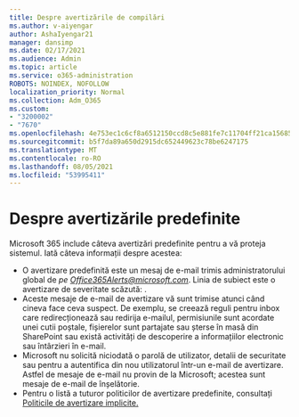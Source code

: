 ```yaml
---
title: Despre avertizările de compilări
ms.author: v-aiyengar
author: AshaIyengar21
manager: dansimp
ms.date: 02/17/2021
ms.audience: Admin
ms.topic: article
ms.service: o365-administration
ROBOTS: NOINDEX, NOFOLLOW
localization_priority: Normal
ms.collection: Adm_O365
ms.custom:
- "3200002"
- "7670"
ms.openlocfilehash: 4e753ec1c6cf8a6512150ccd8c5e881fe7c11704ff21ca15685a505a8f106da2
ms.sourcegitcommit: b5f7da89a650d2915dc652449623c78be6247175
ms.translationtype: MT
ms.contentlocale: ro-RO
ms.lasthandoff: 08/05/2021
ms.locfileid: "53995411"
---
```

# <a name="about-built-in-alerts"></a>Despre avertizările predefinite

Microsoft 365 include câteva avertizări predefinite pentru a vă proteja sistemul. Iată câteva informații despre acestea:

- O avertizare predefinită este un mesaj de e-mail trimis administratorului global de *pe Office365Alerts@microsoft.com*. Linia de subiect este o avertizare de severitate scăzută: <name of alert policy> .
- Aceste mesaje de e-mail de avertizare vă sunt trimise atunci când cineva face ceva suspect. De exemplu, se creează reguli pentru inbox care redirecționează sau redirija e-mailul, permisiunile sunt acordate unei cutii poștale, fișierelor sunt partajate sau șterse în masă din SharePoint sau există activități de descoperire a informațiilor electronic sau întârzieri în e-mail.
- Microsoft nu solicită niciodată o parolă de utilizator, detalii de securitate sau pentru a autentifica din nou utilizatorul într-un e-mail de avertizare. Astfel de mesaje de e-mail nu provin de la Microsoft; acestea sunt mesaje de e-mail de înșelătorie.
- Pentru o listă a tuturor politicilor de avertizare predefinite, consultați [Politicile de avertizare implicite.](https://go.microsoft.com/fwlink/?linkid=2103170)